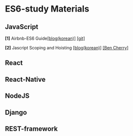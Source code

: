 # ES6-study Materials

## JavaScript
**[1]** Airbnb-ES6 Guide[[blog(korean)]](https://firejune.com/1794/Airbnb%EC%9D%98+ES6+%EC%9E%90%EB%B0%94%EC%8A%A4%ED%81%AC%EB%A6%BD%ED%8A%B8+%EC%8A%A4%ED%83%80%EC%9D%BC+%EA%B0%80%EC%9D%B4%EB%93%9C)
[[git]](https://github.com/airbnb/javascript)


**[2]** Jascript Scoping and Hoisting [[blog(korean)]](http://chanlee.github.io/2013/12/10/javascript-variable-scope-and-hoisting)
[[Ben Cherry]](http://www.adequatelygood.com/JavaScript-Scoping-and-Hoisting.html)

## React

## React-Native

## NodeJS

## Django

## REST-framework
